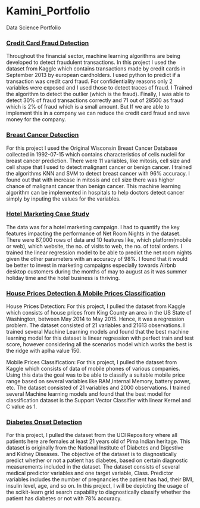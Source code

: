 # Kamini_Portfolio
Data Science Portfolio

### [Credit Card Fraud Detection](https://github.com/kaminiravichandran/credit-card-fraud-final)
Throughout the financial sector, machine learning algorithms are being developed to detect fraudulent transactions. In this project I used the dataset from Kaggle which contains transactions made by credit cards in September 2013 by european cardholders. I used python to predict if a transaction was credit card fraud. For confidentiality reasons only 2 variables were exposed and I used those to detect traces of fraud. I Trained the algorithm to detect the outlier (which is the fraud). Finally, I was able to detect 30% of fraud transactions correctly and 71 out of 28500 as fraud which is 2% of fraud which is a small amount. But If we are able to implement this in a company we can reduce the credit card fraud and save money for the company.


### [Breast Cancer Detection](https://github.com/kaminiravichandran/Breast-Cancer-Detection)
For this project I used the Original Wisconsin Breast Cancer Database collected in 1992-07-15 which contains characteristics of cells nucleii for breast cancer prediction. There were 11 variables, like mitosis, cell size and cell shape that I used to detect malignant cancer or benign cancer. I trained the algorithms KNN and SVM to detect breast cancer with 96% accuracy. I found out that with increase in mitosis and cell size there was higher chance of malignant cancer than benign cancer. This machine learning algorithm can be implemented in hospitals to help doctors detect cancer simply by inputing the values for the variables.


### [Hotel Marketing Case Study](https://github.com/kaminiravichandran/Hotel-Marketing-Case-Study)
The data was for a hotel marketing campaign. I had to quantify the key features impacting the performance of Net Room Nights in the dataset. There were 87,000 rows of data and 10 features like, which platform(mobile or web), which website, the no. of visits to web, the no. of total orders. I trained the linear regression model to be able to predict the net room nights given the other parameters with an accuracy of 98%. I found that it would be better to invest in marketing campaigns especially towards Airbnb desktop customers during the months of may to august as it was summer holiday time and the hotel business is thriving.


### [House Prices Detection & Mobile Prices Classification](https://github.com/kaminiravichandran/Machine-Learning)

House Prices Detection: For this project, I pulled the dataset from Kaggle which consists of house prices from King County an area in the US State of Washington, between May 2014 to May 2015. Hence, it was a regression problem. The dataset consisted of 21 variables and 21613 observations. I trained several Machine Learning models and found that the best machine learning model for this dataset is linear regression with perfect train and test score, however considering all the scenarios model which works the best is the ridge with aplha value 150.

Mobile Prices Classification: For this project, I pulled the dataset from Kaggle which consists of data of mobile phones of various companies. Using this data the goal was to be able to classify a suitable mobile price range based on several variables like RAM,Internal Memory, battery power, etc.  The dataset consisted of 21 variables and 2000 observations. I trained several Machine learning models and found that the best model for classification dataset is the Support Vector Classifier with linear Kernel and C value as 1.


### [Diabetes Onset Detection](https://github.com/kaminiravichandran/Diabetes-Onset-Detection)
For this project, I pulled the dataset from the UCI Repository where all patients here are females at least 21 years old of Pima Indian heritage. This dataset is originally from the National Institute of Diabetes and Digestive and Kidney Diseases. The objective of the dataset is to diagnostically predict whether or not a patient has diabetes, based on certain diagnostic measurements included in the dataset. The dataset consists of several medical predictor variables and one target variable, Class. Predictor variables includes the number of pregnancies the patient has had, their BMI, insulin level, age, and so on. In this project, I will be depicting the usage of the scikit-learn grid search capability to diagnostically classify whether the patient has diabetes or not with 78% accuracy.

